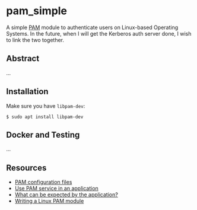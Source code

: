 # pam_simple

A simple [PAM](https://en.wikipedia.org/wiki/Linux_PAM) module to authenticate users on Linux-based Operating Systems.
In the future, when I will get the Kerberos auth server done, I wish to link the two together.


## Abstract
...


## Installation
Make sure you have ``libpam-dev``:
```
$ sudo apt install libpam-dev
```


## Docker and Testing
...


## Resources
- [PAM configuration files](https://web.archive.org/web/20190420035810/https://fedetask.com/linx-pam-configuration-tutorial/)
- [Use PAM service in an application](https://web.archive.org/web/20190420073246/https://fedetask.com/writing-a-linux-pam-aware-application/)
- [What can be expected by the application?](https://web.archive.org/web/20190502211945/http://www.linux-pam.org/Linux-PAM-html/adg-interface-by-app-expected.html#adg-pam_get_item)
- [Writing a Linux PAM module](https://web.archive.org/web/20190523222819/https://fedetask.com/write-linux-pam-module/)
